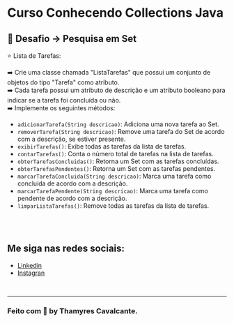 # Curso Conhecendo Collections Java


## 🛒 Desafio -> Pesquisa em Set

⭐ Lista de Tarefas: 

➡️ Crie uma classe chamada "ListaTarefas" que possui um conjunto de objetos do tipo "Tarefa" como atributo.<br>
➡️ Cada tarefa possui um atributo de descrição e um atributo booleano para indicar se a tarefa foi concluída ou não.<br>
➡️ Implemente os seguintes métodos:


* `adicionarTarefa(String descricao)`: Adiciona uma nova tarefa ao Set.
* `removerTarefa(String descricao)`: Remove uma tarefa do Set de acordo com a descrição, se estiver presente.
* `exibirTarefas()`: Exibe todas as tarefas da lista de tarefas.
* `contarTarefas()`: Conta o número total de tarefas na lista de tarefas.
* `obterTarefasConcluidas()`: Retorna um Set com as tarefas concluídas.
* `obterTarefasPendentes()`: Retorna um Set com as tarefas pendentes.
* `marcarTarefaConcluida(String descricao)`: Marca uma tarefa como concluída de acordo com a descrição.
* `marcarTarefaPendente(String descricao)`: Marca uma tarefa como pendente de acordo com a descrição.
* `limparListaTarefas()`: Remove todas as tarefas da lista de tarefas.

<br><br>

## Me siga nas redes sociais:
- [Linkedin](https://www.linkedin.com/in/thamyrescavalcante/)
- [Instagran](https://www.instagram.com/thamyres__cavalcante/)

<br>

---

### Feito com 💜 by Thamyres Cavalcante.